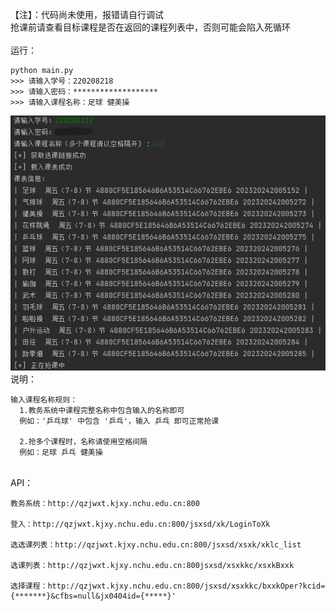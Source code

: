 【注】：代码尚未使用，报错请自行调试
<br/>    抢课前请查看目标课程是否在返回的课程列表中，否则可能会陷入死循环
<br/><br/>运行：
```
python main.py
>>> 请输入学号：220208218
>>> 请输入密码：*******************
>>> 请输入课程名称：足球 健美操
```
![image-20240301214908746](image-20240301214908746.png)
<br/>说明：
```
输入课程名称规则：
  1.教务系统中课程完整名称中包含输入的名称即可
  例如：'乒乓球' 中包含 '乒乓'，输入 乒乓 即可正常抢课

  2.抢多个课程时，名称请使用空格间隔
  例如：足球 乒乓 健美操
```
<br/>API：
```
教务系统：http://qzjwxt.kjxy.nchu.edu.cn:800

登入：http://qzjwxt.kjxy.nchu.edu.cn:800/jsxsd/xk/LoginToXk

选选课列表：http://qzjwxt.kjxy.nchu.edu.cn:800/jsxsd/xsxk/xklc_list

选课列表：http://qzjwxt.kjxy.nchu.edu.cn:800jsxsd/xsxkkc/xsxkBxxk

选择课程：http://qzjwxt.kjxy.nchu.edu.cn:800/jsxsd/xsxkkc/bxxkOper?kcid={*******}&cfbs=null&jx0404id={*****}'
                        
```
